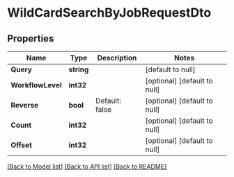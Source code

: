 # WildCardSearchByJobRequestDto

## Properties
Name | Type | Description | Notes
------------ | ------------- | ------------- | -------------
**Query** | **string** |  | [default to null]
**WorkflowLevel** | **int32** |  | [optional] [default to null]
**Reverse** | **bool** | Default: false | [optional] [default to null]
**Count** | **int32** |  | [optional] [default to null]
**Offset** | **int32** |  | [optional] [default to null]

[[Back to Model list]](../README.md#documentation-for-models) [[Back to API list]](../README.md#documentation-for-api-endpoints) [[Back to README]](../README.md)


